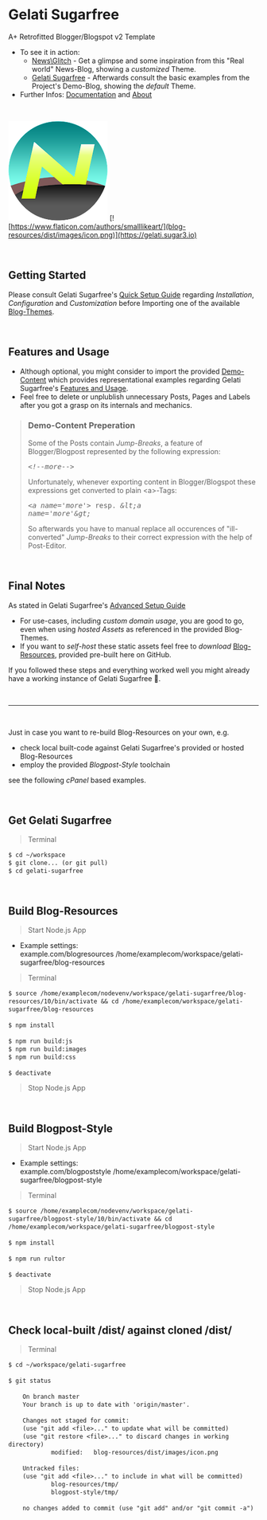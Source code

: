 # Gelati Sugarfree

A+ Retrofitted Blogger/Blogspot v2 Template

- To see it in action:
  - [News\Glitch](https://news.glitch.at/) - Get a glimpse and some inspiration from this "Real world" News-Blog, showing a *customized* Theme.
  - [Gelati Sugarfree](https://gelati.sugar3.io/) - Afterwards consult the basic examples from the Project's Demo-Blog, showing the *default* Theme.
- Further Infos: [Documentation](https://gelati.sugar3.io/p/docs.html) and [About](https://gelati.sugar3.io/p/about.html)

<br>

[![Gelati Sugarfree](blog-resources/dist/images/customized_icon.png)](https://news.glitch.at)
[![https://www.flaticon.com/authors/smalllikeart/](blog-resources/dist/images/icon.png)](https://gelati.sugar3.io)

<br>

## Getting Started

Please consult Gelati Sugarfree's [Quick Setup Guide](https://gelati.sugar3.io/p/docs.html#quick_installation) regarding <i>Installation</i>, <i>Configuration</i> and <i>Customization</i> before Importing one of the available [Blog-Themes](blog-theme).

<br>

## Features and Usage
* Although optional, you might consider to import the provided [Demo-Content](demo-content) which provides representational examples regarding Gelati Sugarfree's [Features and Usage](https://gelati.sugar3.io/p/about.html).
* Feel free to delete or unplublish unnecessary Posts, Pages and Labels after you got a grasp on its internals and mechanics.
> ### Demo-Content Preperation
> Some of the Posts contain <i>Jump-Breaks</i>, a feature of Blogger/Blogpost represented by the following expression: <pre><i>&lt;!--more--&gt;</i></pre> 
> Unfortunately, whenever exporting content in Blogger/Blogspot these expressions get converted to plain &lt;a&gt;-Tags: <pre><i>&lt;a name='more'&gt;</i> resp. <i>&amp;lt;a name='more'&amp;gt;</i></pre>
> So afterwards you have to manual replace all occurences of "ill-converted" <i>Jump-Breaks</i> to their correct expression with the help of Post-Editor.

<br>

## Final Notes

As stated in Gelati Sugarfree's [Advanced Setup Guide](https://gelati.sugar3.io/p/docs.html#advanced_setup)
* For use-cases, including <i>custom domain usage</i>, you are good to go, even when using <i>hosted Assets</i> as referenced in the provided Blog-Themes.
* If you want to <i>self-host</i> these static assets feel free to <i>download</i> [Blog-Resources](blog-resources), provided pre-built here on GitHub.

If you followed these steps and everything worked well you might already have a working instance of Gelati Sugarfree 🎉.

<br>
<hr>
<br>

Just in case you want to re-build Blog-Resources on your own, e.g.

* check local built-code against Gelati Sugarfree's provided or hosted Blog-Resources
* employ the provided <i>Blogpost-Style</i> toolchain

see the following <i>cPanel</i> based examples.

<br>

## Get Gelati Sugarfree 
> Terminal
```
$ cd ~/workspace
$ git clone... (or git pull)
$ cd gelati-sugarfree
```

<br>

## Build Blog-Resources
> Start Node.js App
* Example settings:<br>
example.com/blogresources /home/examplecom/workspace/gelati-sugarfree/blog-resources
> Terminal
```
$ source /home/examplecom/nodevenv/workspace/gelati-sugarfree/blog-resources/10/bin/activate && cd /home/examplecom/workspace/gelati-sugarfree/blog-resources

$ npm install

$ npm run build:js
$ npm run build:images
$ npm run build:css

$ deactivate
```
> Stop Node.js App

<br>

## Build Blogpost-Style 
> Start Node.js App
* Example settings:<br>
example.com/blogpoststyle /home/examplecom/workspace/gelati-sugarfree/blogpost-style
> Terminal
```
$ source /home/examplecom/nodevenv/workspace/gelati-sugarfree/blogpost-style/10/bin/activate && cd /home/examplecom/workspace/gelati-sugarfree/blogpost-style

$ npm install

$ npm run rultor

$ deactivate
```
> Stop Node.js App

<br>

## Check local-built /dist/ against cloned /dist/
> Terminal
```
$ cd ~/workspace/gelati-sugarfree

$ git status

    On branch master
    Your branch is up to date with 'origin/master'.

    Changes not staged for commit:
    (use "git add <file>..." to update what will be committed)
    (use "git restore <file>..." to discard changes in working directory)
            modified:   blog-resources/dist/images/icon.png

    Untracked files:
    (use "git add <file>..." to include in what will be committed)
            blog-resources/tmp/
            blogpost-style/tmp/

    no changes added to commit (use "git add" and/or "git commit -a")
```